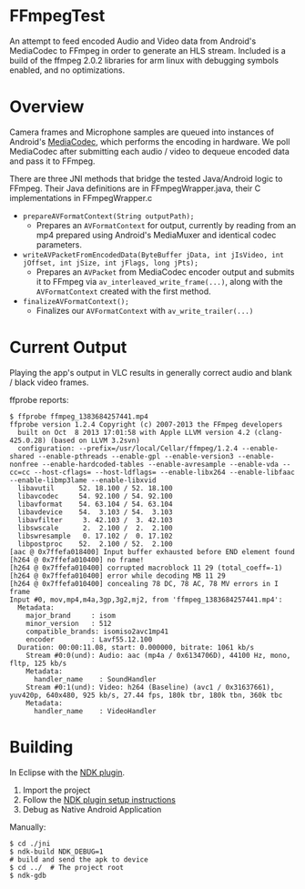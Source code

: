 # FFmpegTest
An attempt to feed encoded Audio and Video data from Android's MediaCodec to FFmpeg in order to generate an HLS stream. Included is a build of the ffmpeg 2.0.2 libraries for arm linux with debugging symbols enabled, and no optimizations.

# Overview

Camera frames and Microphone samples are queued into instances of Android's [MediaCodec](http://developer.android.com/reference/android/media/MediaCodec.html), which performs the encoding in hardware. We poll MediaCodec after submitting each audio / video  to dequeue encoded data and pass it to FFmpeg.

There are three JNI methods that bridge the tested Java/Android logic to FFmpeg. Their Java definitions are in FFmpegWrapper.java, their C implementations in FFmpegWrapper.c

 + `prepareAVFormatContext(String outputPath);`
     + Prepares an `AVFormatContext` for output, currently by reading from an mp4 prepared using Android's MediaMuxer and identical codec parameters.
 + `writeAVPacketFromEncodedData(ByteBuffer jData, int jIsVideo, int jOffset, int jSize, int jFlags, long jPts);`
     + Prepares an `AVPacket` from MediaCodec encoder output and submits it to FFmpeg via `av_interleaved_write_frame(...)`, along with the `AVFormatContext` created with the first method.
+ `finalizeAVFormatContext();`
     + Finalizes our `AVFormatContext` with `av_write_trailer(...)`

# Current Output

Playing the app's output in VLC results in generally correct audio and blank / black video frames. 

ffprobe reports:

	$ ffprobe ffmpeg_1383684257441.mp4
	ffprobe version 1.2.4 Copyright (c) 2007-2013 the FFmpeg developers
	  built on Oct  8 2013 17:01:58 with Apple LLVM version 4.2 (clang-425.0.28) (based on LLVM 3.2svn)
	  configuration: --prefix=/usr/local/Cellar/ffmpeg/1.2.4 --enable-shared --enable-pthreads --enable-gpl --enable-version3 --enable-nonfree --enable-hardcoded-tables --enable-avresample --enable-vda --cc=cc --host-cflags= --host-ldflags= --enable-libx264 --enable-libfaac --enable-libmp3lame --enable-libxvid
	  libavutil      52. 18.100 / 52. 18.100
	  libavcodec     54. 92.100 / 54. 92.100
	  libavformat    54. 63.104 / 54. 63.104
	  libavdevice    54.  3.103 / 54.  3.103
	  libavfilter     3. 42.103 /  3. 42.103
	  libswscale      2.  2.100 /  2.  2.100
	  libswresample   0. 17.102 /  0. 17.102
	  libpostproc    52.  2.100 / 52.  2.100
	[aac @ 0x7ffefa018400] Input buffer exhausted before END element found
	[h264 @ 0x7ffefa010400] no frame!
	[h264 @ 0x7ffefa010400] corrupted macroblock 11 29 (total_coeff=-1)
	[h264 @ 0x7ffefa010400] error while decoding MB 11 29
	[h264 @ 0x7ffefa010400] concealing 78 DC, 78 AC, 78 MV errors in I frame
	Input #0, mov,mp4,m4a,3gp,3g2,mj2, from 'ffmpeg_1383684257441.mp4':
	  Metadata:
	    major_brand     : isom
	    minor_version   : 512
	    compatible_brands: isomiso2avc1mp41
	    encoder         : Lavf55.12.100
	  Duration: 00:00:11.08, start: 0.000000, bitrate: 1061 kb/s
	    Stream #0:0(und): Audio: aac (mp4a / 0x6134706D), 44100 Hz, mono, fltp, 125 kb/s
	    Metadata:
	      handler_name    : SoundHandler
	    Stream #0:1(und): Video: h264 (Baseline) (avc1 / 0x31637661), yuv420p, 640x480, 925 kb/s, 27.44 fps, 180k tbr, 180k tbn, 360k tbc
	    Metadata:
	      handler_name    : VideoHandler

     

# Building

In Eclipse with the [NDK plugin](http://tools.android.com/recent/usingthendkplugin).

   1. Import the project
   2. Follow the [NDK plugin setup instructions](http://tools.android.com/recent/usingthendkplugin)
   3. Debug as Native Android Application
   
Manually:

    $ cd ./jni
    $ ndk-build NDK_DEBUG=1
    # build and send the apk to device
    $ cd ../  # The project root
    $ ndk-gdb
